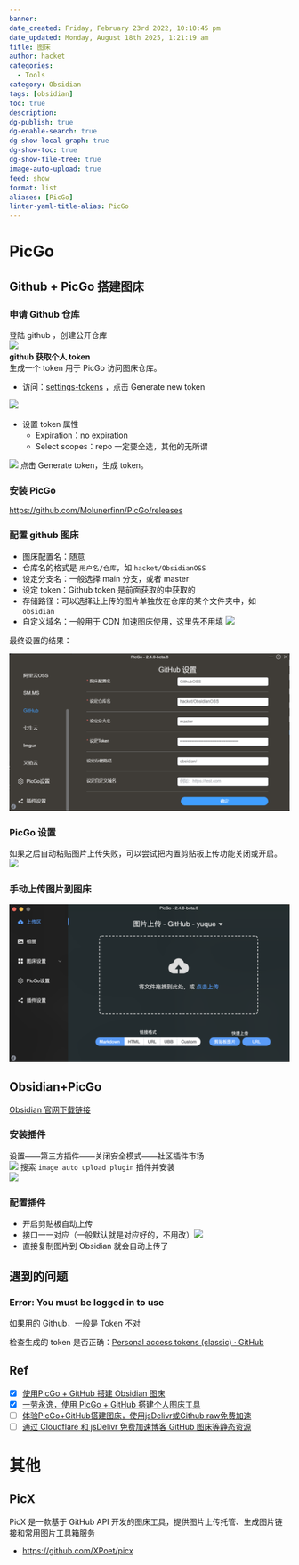 ```yaml
---
banner:
date_created: Friday, February 23rd 2022, 10:10:45 pm
date_updated: Monday, August 18th 2025, 1:21:19 am
title: 图床
author: hacket
categories:
  - Tools
category: Obsidian
tags: [obsidian]
toc: true
description: 
dg-publish: true
dg-enable-search: true
dg-show-local-graph: true
dg-show-toc: true
dg-show-file-tree: true
image-auto-upload: true
feed: show
format: list
aliases: [PicGo]
linter-yaml-title-alias: PicGo
---
```


# PicGo

## Github + PicGo 搭建图床

### 申请 Github 仓库

登陆 github ，创建公开仓库<br>![](https://cdn.haoyep.com/gh/leegical/Blog_img/cdnimg/202312141532137.png?size=large#id=X9vwr&originHeight=1112&originWidth=1127&originalType=binary&ratio=1&rotation=0&showTitle=false&status=done&style=none&title=)<br>**github 获取个人 token**<br>生成一个 token 用于 PicGo 访问图床仓库。

- 访问：[settings-tokens](https://github.com/settings/tokens) ，点击 Generate new token

[![](https://cdn.nlark.com/yuque/0/2024/png/694278/1708588468357-99f7ce64-31f9-4541-a814-ba6f571c4d35.png#averageHue=%230d131a&clientId=ud63a9e63-3454-4&from=paste&id=u3db1aeca&originHeight=441&originWidth=1489&originalType=url&ratio=2&rotation=0&showTitle=false&status=done&style=none&taskId=u93e51edd-91b6-4ffe-84c2-c8fe0b526d2&title=)](https://cdn.haoyep.com/gh/leegical/Blog_img/cdnimg/202312141534671.png?size=large)

- 设置 token 属性
  - Expiration：no expiration
  - Select scopes：repo 一定要全选，其他的无所谓

[![](https://cdn.nlark.com/yuque/0/2024/png/694278/1708588469321-4acd205e-1a83-43a1-aea1-27095857c3da.png#averageHue=%230b1219&clientId=ud63a9e63-3454-4&from=paste&id=u268d9dc0&originHeight=783&originWidth=1552&originalType=url&ratio=2&rotation=0&showTitle=false&status=done&style=none&taskId=ucc99ee3b-1fb3-414d-be8e-3e949f310ff&title=)](https://cdn.haoyep.com/gh/leegical/Blog_img/cdnimg/202312141536361.png?size=large) 点击 Generate token，生成 token。

### 安装 PicGo

<https://github.com/Molunerfinn/PicGo/releases>

### 配置 github 图床

- 图床配置名：随意
- 仓库名的格式是 `用户名/仓库`，如 `hacket/ObsidianOSS`
- 设定分支名：一般选择 main 分支，或者 master
- 设定 token：Github token 是前面获取的中获取的
- 存储路径：可以选择让上传的图片单独放在仓库的某个文件夹中，如 `obsidian`
- 自定义域名：一般用于 CDN 加速图床使用，这里先不用填 [![](https://cdn.nlark.com/yuque/0/2024/png/694278/1708588553882-ca0f4660-7207-4086-99cc-848b1c75ae2a.png#averageHue=%23524d48&clientId=ud63a9e63-3454-4&from=paste&id=u27ee3134&originHeight=428&originWidth=1154&originalType=url&ratio=2&rotation=0&showTitle=false&status=done&style=none&taskId=u763dd810-4bfc-4a17-871f-72132cff27b&title=)](https://cdn.haoyep.com/gh/leegical/Blog_img/cdnimg/202312141548347.png?size=large)

最终设置的结果：

![](https://raw.githubusercontent.com/hacket/ObsidianOSS/master/obsidian/202409110037517.png)

### PicGo 设置

如果之后自动粘贴图片上传失败，可以尝试把内置剪贴板上传功能关闭或开启。<br>![](https://cdn.haoyep.com/gh/leegical/Blog_img/cdnimg/202312141553080.png?size=large#id=A8JRt&originHeight=507&originWidth=998&originalType=binary&ratio=1&rotation=0&showTitle=false&status=done&style=none&title=)

### 手动上传图片到图床

![](https://raw.githubusercontent.com/hacket/ObsidianOSS/master/yuque/20240222160547.png?token=ABLEIVHCHGOTAX72VIDK5RDF24AJS#height=372&id=ljGRX&originHeight=900&originWidth=1600&originalType=binary&ratio=1&rotation=0&showTitle=false&status=done&style=none&title=&width=662)

## Obsidian+PicGo

[Obsidian 官网下载链接](https://obsidian.md/download)

### 安装插件

设置——第三方插件——关闭安全模式——社区插件市场<br>[![](https://cdn.nlark.com/yuque/0/2024/png/694278/1708589318577-10eb95d9-0877-4f70-83c2-bdc1c8c53137.png#averageHue=%23313846&clientId=ud63a9e63-3454-4&from=paste&id=u93de1061&originHeight=817&originWidth=885&originalType=url&ratio=2&rotation=0&showTitle=false&status=done&style=none&taskId=u7865c1c5-c4ab-4734-a829-84fa6bc2b99&title=)](https://cdn.haoyep.com/gh/leegical/Blog_img/cdnimg/202312141604322.png?size=large) 搜索 `image auto upload plugin` 插件并安装<br>[![](https://cdn.nlark.com/yuque/0/2024/png/694278/1708589318011-f8453ab2-247a-4c79-bca8-04a7ca9817cb.png#averageHue=%23334551&clientId=ud63a9e63-3454-4&from=paste&id=uc77fa822&originHeight=335&originWidth=885&originalType=url&ratio=2&rotation=0&showTitle=false&status=done&style=none&taskId=u333bbff7-bc68-4d62-b604-b1f3dae8e5b&title=)](https://cdn.haoyep.com/gh/leegical/Blog_img/cdnimg/202312141605566.png?size=large)

### 配置插件

- 开启剪贴板自动上传
- 接口一一对应（一般默认就是对应好的，不用改）[![](https://cdn.nlark.com/yuque/0/2024/png/694278/1708589318325-2f67c9e5-63f1-42df-bb57-c5354fe54e0f.png#averageHue=%235c93ab&clientId=ud63a9e63-3454-4&from=paste&id=udc40df87&originHeight=897&originWidth=1903&originalType=url&ratio=2&rotation=0&showTitle=false&status=done&style=none&taskId=ud51fb9b4-6ad4-4f12-a041-0dfb276cec8&title=)](https://cdn.haoyep.com/gh/leegical/Blog_img/cdnimg/202312141610850.png?size=large)
- 直接复制图片到 Obsidian 就会自动上传了

## 遇到的问题

### Error: You must be logged in to use

如果用的 Github，一般是 Token 不对

检查生成的 token 是否正确：[Personal access tokens (classic) · GitHub](https://github.com/settings/tokens)

## Ref

- [x] [使用PicGo + GitHub 搭建 Obsidian 图床](https://haoyep.com/posts/github-graph-beds/)
- [x] [一劳永逸，使用 PicGo + GitHub 搭建个人图床工具](https://segmentfault.com/a/1190000041076406)
- [ ] [体验PicGo+GitHub搭建图床，使用jsDelivr或Github raw免费加速](https://zhuanlan.zhihu.com/p/638224211)
- [ ] [通过 Cloudflare 和 jsDelivr 免费加速博客 GitHub 图床等静态资源](https://haoyep.com/posts/github-graph-beds-cdn/)

# 其他

## PicX

PicX 是一款基于 GitHub API 开发的图床工具，提供图片上传托管、生成图片链接和常用图片工具箱服务

- <https://github.com/XPoet/picx>
